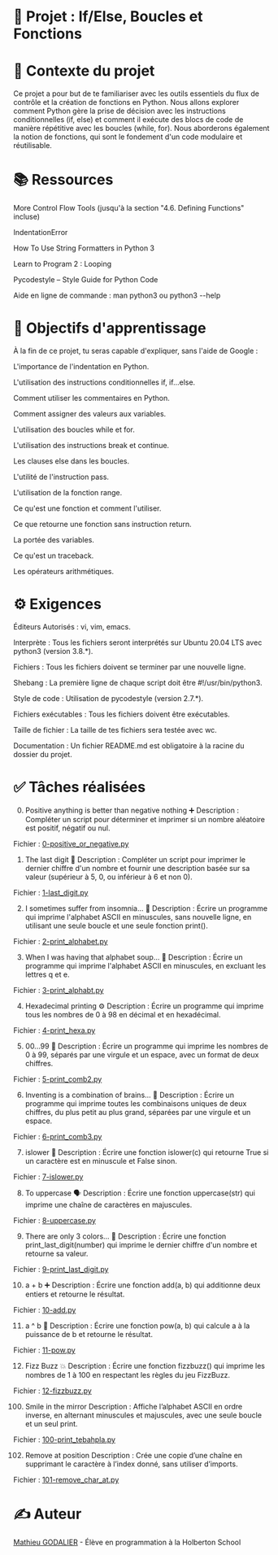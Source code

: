 # 🐍 Projet : If/Else, Boucles et Fonctions

# 📖 Contexte du projet
Ce projet a pour but de te familiariser avec les outils essentiels du flux de contrôle et la création de fonctions en Python. Nous allons explorer comment Python gère la prise de décision avec les instructions conditionnelles (if, else) et comment il exécute des blocs de code de manière répétitive avec les boucles (while, for). Nous aborderons également la notion de fonctions, qui sont le fondement d'un code modulaire et réutilisable.

# 📚 Ressources
More Control Flow Tools (jusqu'à la section "4.6. Defining Functions" incluse)

IndentationError

How To Use String Formatters in Python 3

Learn to Program 2 : Looping

Pycodestyle – Style Guide for Python Code

Aide en ligne de commande : man python3 ou python3 --help

# 🎯 Objectifs d'apprentissage
À la fin de ce projet, tu seras capable d'expliquer, sans l'aide de Google :

L'importance de l'indentation en Python.

L'utilisation des instructions conditionnelles if, if...else.

Comment utiliser les commentaires en Python.

Comment assigner des valeurs aux variables.

L'utilisation des boucles while et for.

L'utilisation des instructions break et continue.

Les clauses else dans les boucles.

L'utilité de l'instruction pass.

L'utilisation de la fonction range.

Ce qu'est une fonction et comment l'utiliser.

Ce que retourne une fonction sans instruction return.

La portée des variables.

Ce qu'est un traceback.

Les opérateurs arithmétiques.

# ⚙️ Exigences
Éditeurs Autorisés : vi, vim, emacs.

Interprète : Tous les fichiers seront interprétés sur Ubuntu 20.04 LTS avec python3 (version 3.8.*).

Fichiers : Tous les fichiers doivent se terminer par une nouvelle ligne.

Shebang : La première ligne de chaque script doit être #!/usr/bin/python3.

Style de code : Utilisation de pycodestyle (version 2.7.*).

Fichiers exécutables : Tous les fichiers doivent être exécutables.

Taille de fichier : La taille de tes fichiers sera testée avec wc.

Documentation : Un fichier README.md est obligatoire à la racine du dossier du projet.

# ✅ Tâches réalisées
0. Positive anything is better than negative nothing ➕
Description : Compléter un script pour déterminer et imprimer si un nombre aléatoire est positif, négatif ou nul.

Fichier : [0-positive_or_negative.py](https://github.com/Mathieu7483/holbertonschool-higher_level_programming/blob/main/python-if_else_loops_functions/0-positive_or_negative.py)

1. The last digit 🔢
Description : Compléter un script pour imprimer le dernier chiffre d'un nombre et fournir une description basée sur sa valeur (supérieur à 5, 0, ou inférieur à 6 et non 0).

Fichier : [1-last_digit.py](https://github.com/Mathieu7483/holbertonschool-higher_level_programming/blob/main/python-if_else_loops_functions/1-last_digit.py)

2. I sometimes suffer from insomnia... 🔡
Description : Écrire un programme qui imprime l'alphabet ASCII en minuscules, sans nouvelle ligne, en utilisant une seule boucle et une seule fonction print().

Fichier : [2-print_alphabet.py](https://github.com/Mathieu7483/holbertonschool-higher_level_programming/blob/main/python-if_else_loops_functions/2-print_alphabet.py)

3. When I was having that alphabet soup... 🚫
Description : Écrire un programme qui imprime l'alphabet ASCII en minuscules, en excluant les lettres q et e.

Fichier : [3-print_alphabt.py](https://github.com/Mathieu7483/holbertonschool-higher_level_programming/blob/main/python-if_else_loops_functions/3-print_alphabt.py)

4. Hexadecimal printing ⚙️
Description : Écrire un programme qui imprime tous les nombres de 0 à 98 en décimal et en hexadécimal.

Fichier : [4-print_hexa.py](https://github.com/Mathieu7483/holbertonschool-higher_level_programming/blob/main/python-if_else_loops_functions/4-print_hexa.py)

5. 00...99 💯
Description : Écrire un programme qui imprime les nombres de 0 à 99, séparés par une virgule et un espace, avec un format de deux chiffres.

Fichier : [5-print_comb2.py](https://github.com/Mathieu7483/holbertonschool-higher_level_programming/blob/main/python-if_else_loops_functions/5-print_comb2.py)

6. Inventing is a combination of brains... 🧠
Description : Écrire un programme qui imprime toutes les combinaisons uniques de deux chiffres, du plus petit au plus grand, séparées par une virgule et un espace.

Fichier : [6-print_comb3.py](https://github.com/Mathieu7483/holbertonschool-higher_level_programming/blob/main/python-if_else_loops_functions/6-print_comb3.py)

7. islower 🧐
Description : Écrire une fonction islower(c) qui retourne True si un caractère est en minuscule et False sinon.

Fichier : [7-islower.py](https://github.com/Mathieu7483/holbertonschool-higher_level_programming/blob/main/python-if_else_loops_functions/7-islower.py)

8. To uppercase 🗣️
Description : Écrire une fonction uppercase(str) qui imprime une chaîne de caractères en majuscules.

Fichier : [8-uppercase.py](https://github.com/Mathieu7483/holbertonschool-higher_level_programming/blob/main/python-if_else_loops_functions/8-uppercase.py)

9. There are only 3 colors... 🌈
Description : Écrire une fonction print_last_digit(number) qui imprime le dernier chiffre d'un nombre et retourne sa valeur.

Fichier : [9-print_last_digit.py](https://github.com/Mathieu7483/holbertonschool-higher_level_programming/blob/main/python-if_else_loops_functions/9-print_last_digit.py)

10. a + b ➕
Description : Écrire une fonction add(a, b) qui additionne deux entiers et retourne le résultat.

Fichier : [10-add.py](https://github.com/Mathieu7483/holbertonschool-higher_level_programming/blob/main/python-if_else_loops_functions/10-add.py)

11. a ^ b 🚀
Description : Écrire une fonction pow(a, b) qui calcule a à la puissance de b et retourne le résultat.

Fichier : [11-pow.py](https://github.com/Mathieu7483/holbertonschool-higher_level_programming/blob/main/python-if_else_loops_functions/11-pow.py)

12. Fizz Buzz 💥
Description : Écrire une fonction fizzbuzz() qui imprime les nombres de 1 à 100 en respectant les règles du jeu FizzBuzz.

Fichier : [12-fizzbuzz.py](https://github.com/Mathieu7483/holbertonschool-higher_level_programming/blob/main/python-if_else_loops_functions/12-fizzbuzz.py)

100. Smile in the mirror
Description : Affiche l’alphabet ASCII en ordre inverse, en alternant minuscules et majuscules, avec une seule boucle et un seul print.

Fichier : [100-print_tebahpla.py]()

102. Remove at position
Description : Crée une copie d’une chaîne en supprimant le caractère à l’index donné, sans utiliser d’imports.

Fichier : [101-remove_char_at.py]()


# ✍️ Auteur
[Mathieu GODALIER](https://github.com/Mathieu7483) - Élève en programmation à la Holberton School
